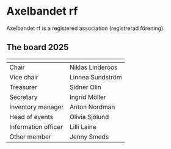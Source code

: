 # Axelbandet rf

Axelbandet rf is a registered association (registrerad förening).

## The board 2025

| <!-- -->    | <!-- -->    |
|-------------|-------------|
|Chair|Niklas Linderoos|
|Vice chair|Linnea Sundström|
|Treasurer|Sidner Olin|
|Secretary|Ingrid Möller|
|Inventory manager|Anton Nordman|
|Head of events|Olivia Sjölund|
|Information officer|Lilli Laine|
|Other member|Jenny Smeds|
